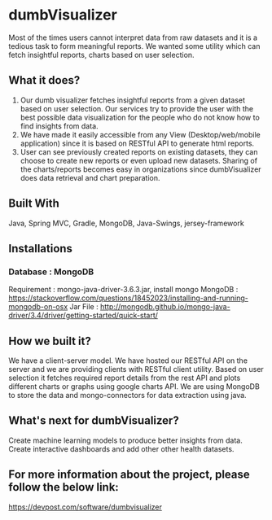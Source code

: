# dumbVisualizer
Most of the times users cannot interpret data from raw datasets and it is a tedious task to form meaningful reports. We wanted some utility which can fetch insightful reports, charts based on user selection.

## What it does?
1. Our dumb visualizer fetches insightful reports from a given dataset based on user selection. Our services try to provide the user with the best possible data visualization for the people who do not know how to find insights from data.
2. We have made it easily accessible from any View (Desktop/web/mobile application) since it is based on RESTful API to generate html reports.
3. User can see previously created reports on existing datasets, they can choose to create new reports or even upload new datasets.
Sharing of the charts/reports becomes easy in organizations since dumbVisualizer does data retrieval and chart preparation.

## Built With
Java, Spring MVC, Gradle, MongoDB, Java-Swings, jersey-framework

## Installations
### Database : MongoDB
Requirement : mongo-java-driver-3.6.3.jar, install mongo
MongoDB : https://stackoverflow.com/questions/18452023/installing-and-running-mongodb-on-osx
Jar File : http://mongodb.github.io/mongo-java-driver/3.4/driver/getting-started/quick-start/  

## How we built it?
We have a client-server model. We have hosted our RESTful API on the server and we are providing clients with RESTful client utility. Based on user selection it fetches required report details from the rest API and plots different charts or graphs using google charts API. We are using MongoDB to store the data and mongo-connectors for data extraction using java.

## What's next for dumbVisualizer?
Create machine learning models to produce better insights from data. Create interactive dashboards and add other other health datasets.

## For more information about the project, please follow the below link:
https://devpost.com/software/dumbvisualizer

